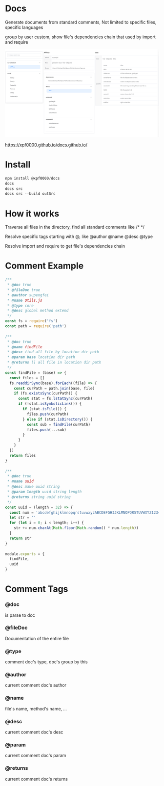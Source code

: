 # Docs

Generate documents from standard comments, Not limited to specific files, specific languages

group by user custom, show file's dependencies chain that used by import and require

![screen.png](./screen.png)

https://xpf0000.github.io/docs.github.io/

# Install

```js
npm install @xpf0000/docs
docs
docs src
docs src --build outSrc
```

# How it works

Traverse all files in the directory, find all standard comments like /* */

Resolve specific tags starting with @, like @author @name @desc @type

Resolve import and require to get file's dependencies chain

# Comment Example

```js
/**
 * @doc true
 * @fileDoc true
 * @author xupengfei
 * @name Utils.js
 * @type core
 * @desc global method extend
 */
const fs = require('fs')
const path = require('path')

/**
 * @doc true
 * @name findFile
 * @desc find all file by location dir path
 * @param base location dir path
 * @returns [] all file in location dir path
 */
const findFile = (base) => {
  const files = []
  fs.readdirSync(base).forEach((file) => {
    const curPath = path.join(base, file)
    if (fs.existsSync(curPath)) {
      const stat = fs.lstatSync(curPath)
      if (!stat.isSymbolicLink()) {
        if (stat.isFile()) {
          files.push(curPath)
        } else if (stat.isDirectory()) {
          const sub = findFile(curPath)
          files.push(...sub)
        }
      }
    }
  })
  return files
}

/**
 * @doc true
 * @name uuid
 * @desc make uuid string
 * @param length uuid string length
 * @returns string uuid string
 */
const uuid = (length = 32) => {
  const num = 'abcdefghijklmnopqrstuvwxyzABCDEFGHIJKLMNOPQRSTUVWXYZ1234567890'
  let str = ''
  for (let i = 0; i < length; i++) {
    str += num.charAt(Math.floor(Math.random() * num.length))
  }
  return str
}

module.exports = {
  findFile,
  uuid
}

```

# Comment Tags

### @doc

is parse to doc

### @fileDoc

Documentation of the entire file

### @type

comment doc's type, doc's group by this

### @author

current comment doc's author

### @name

file's name, method's name, ... 

### @desc

current comment doc's desc

### @param

current comment doc's param

### @returns

current comment doc's returns


